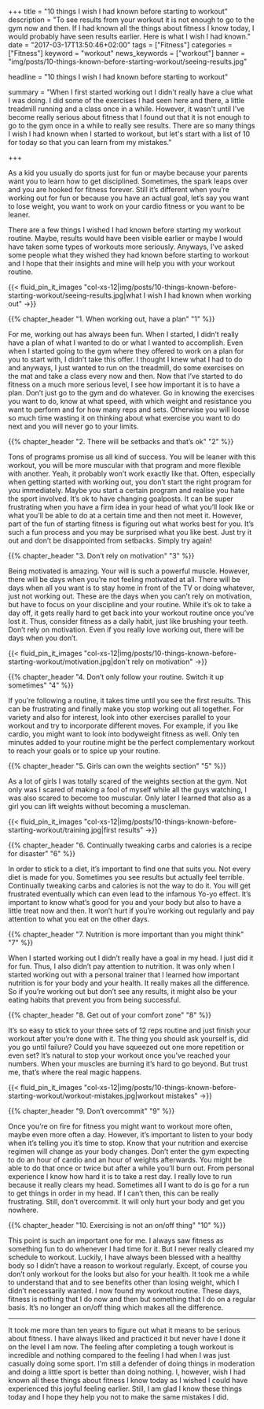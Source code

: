 +++
title = "10 things I wish I had known before starting to workout"
description = "To see results from your workout it is not enough to go to the gym now and then. If I had known all the things about fitness I know today, I would probably have seen results earlier. Here is what I wish I had known."
date = "2017-03-17T13:50:46+02:00"
tags = ["Fitness"]
categories = ["Fitness"]
keyword = "workout"
news_keywords = ["workout"]
banner = "img/posts/10-things-known-before-starting-workout/seeing-results.jpg"

headline = "10 things I wish I had known before starting to workout"

summary = "When I first started working out I didn't really have a clue what I was doing. I did some of the exercises I had seen here and there, a little treadmill running and a class once in a while. However, it wasn't until I've become really serious about fitness that I found out that it is not enough to go to the gym once in a while to really see results. There are so many things I wish I had known when I started to workout, but let's start with a list of 10 for today so that you can learn from my mistakes."

+++

As a kid you usually do sports just for fun or maybe because your parents want you to learn how to get disciplined. Sometimes, the spark leaps over and you are hooked for fitness forever. Still it’s different when you’re working out for fun or because you have an actual goal, let’s say you want to lose weight, you want to work on your cardio fitness or you want to be leaner. 

There are a few things I wished I had known before starting my workout routine. Maybe, results would have been visible earlier or maybe I would have taken some types of workouts more seriously. Anyways, I’ve asked some people what they wished they had known before starting to workout and I hope that their insights and mine will help you with your workout routine. 

{{< fluid_pin_it_images
  "col-xs-12|img/posts/10-things-known-before-starting-workout/seeing-results.jpg|what I wish I had known when working out"
->}}

{{% chapter_header "1. When working out, have a plan" "1" %}}

For me, working out has always been fun. When I started, I didn’t really have a plan of what I wanted to do or what I wanted to accomplish. Even when I started going to the gym where they offered to work on a plan for you to start with, I didn’t take this offer. I thought I knew what I had to do and anyways, I just wanted to run on the treadmill, do some exercises on the mat and take a class every now and then. Now that I’ve started to do fitness on a much more serious level, I see how important it is to have a plan. Don’t just go to the gym and do whatever. Go in knowing the exercises you want to do, know at what speed, with which weight and resistance you want to perform and for how many reps and sets. Otherwise you will loose so much time wasting it on thinking about what exercise you want to do next and you will never go to your limits.
 
{{% chapter_header "2. There will be setbacks and that’s ok" "2" %}}

Tons of programs promise us all kind of success. You will be leaner with this workout, you will be more muscular with that program and more flexible with another. Yeah, it probably won’t work exactly like that. Often, especially when getting started with working out, you don’t start the right program for you immediately. Maybe you start a certain program and realise you hate the sport involved. It’s ok to have changing goalposts. It can be super frustrating when you have a firm idea in your head of what you’ll look like or what you’ll be able to do at a certain time and then not meet it. However, part of the fun of starting fitness is figuring out what works best for you. It’s such a fun process and you may be surprised what you like best. Just try it out and don’t be disappointed from setbacks. Simply try again!

{{% chapter_header "3. Don’t rely on motivation" "3" %}}

Being motivated is amazing. Your will is such a powerful muscle. However, there will be days when you’re not feeling motivated at all. There will be days when all you want is to stay home in front of the TV or doing whatever, just not working out. These are the days when you can’t rely on motivation, but have to focus on your discipline and your routine. While it’s ok to take a day off, it gets really hard to get back into your workout routine once you’ve lost it. Thus, consider fitness as a daily habit, just like brushing your teeth. Don’t rely on motivation. Even if you really love working out, there will be days when you don’t.  

{{< fluid_pin_it_images
  "col-xs-12|img/posts/10-things-known-before-starting-workout/motivation.jpg|don't rely on motivation"
->}}

{{% chapter_header "4. Don’t only follow your routine. Switch it up sometimes" "4" %}}

If you’re following a routine, it takes time until you see the first results. This can be frustrating and finally make you stop working out all together. For variety and also for interest, look into other exercises parallel to your workout and try to incorporate different moves. For example, if you like cardio, you might want to look into bodyweight fitness as well. Only ten minutes added to your routine might be the perfect complementary workout to reach your goals or to spice up your routine.

{{% chapter_header "5. Girls can own the weights section" "5" %}}

As a lot of girls I was totally scared of the weights section at the gym. Not only was I scared of making a fool of myself while all the guys watching, I was also scared to become too muscular. Only later I learned that also as a girl you can lift weights without becoming a muscleman. 

{{< fluid_pin_it_images
  "col-xs-12|img/posts/10-things-known-before-starting-workout/training.jpg|first results"
->}}

{{% chapter_header "6. Continually tweaking carbs and calories is a recipe for disaster" "6" %}}

In order to stick to a diet, it’s important to find one that suits you. Not every diet is made for you. Sometimes you see results but actually feel terrible. Continually tweaking carbs and calories is not the way to do it. You will get frustrated eventually which can even lead to the infamous Yo-yo effect. It’s important to know what’s good for you and your body but also to have a little treat now and then. It won’t hurt if you’re working out regularly and pay attention to what you eat on the other days.  

{{% chapter_header "7. Nutrition is more important than you might think" "7" %}}

When I started working out I didn’t really have a goal in my head. I just did it for fun. Thus, I also didn’t pay attention to nutrition. It was only when I started working out with a personal trainer that I learned how important nutrition is for your body and your health. It really makes all the difference. So if you’re working out but don’t see any results, it might also be your eating habits that prevent you from  being successful.  

{{% chapter_header "8. Get out of your comfort zone" "8" %}}

It’s so easy to stick to your three sets of 12 reps routine and just finish your workout after you’re done with it. The thing you should ask yourself is, did you go until failure? Could you have squeezed out one more repetition or even set? It’s natural to stop your workout once you’ve reached your numbers. When your muscles are burning it’s hard to go beyond. But trust me, that’s where the real magic happens. 

{{< fluid_pin_it_images
  "col-xs-12|img/posts/10-things-known-before-starting-workout/workout-mistakes.jpg|workout mistakes"
->}}

{{% chapter_header "9. Don’t overcommit" "9" %}}

Once you’re on fire for fitness you might want to workout more often, maybe even more often a day. However, it’s important to listen to your body when it’s telling you it’s time to stop. Know that your nutrition and exercise regimen will change as your body changes. Don’t enter the gym expecting to do an hour of cardio and an hour of weights afterwards. You might be able to do that once or twice but after a while you’ll burn out. 
From personal experience I know how hard it is to take a rest day. I really love to run because it really clears my head. Sometimes all I want to do is go for a run to get things in order in my head. If I can’t then, this can be really frustrating. Still, don’t overcommit. It will only hurt your body and get you nowhere. 

{{% chapter_header "10. Exercising is not an on/off thing" "10" %}}

This point is such an important one for me. I always saw fitness as something fun to do whenever I had time for it. But I never really cleared my schedule to workout. Luckily, I have always been blessed with a healthy body so I didn’t have a reason to workout regularly. Except, of course you don’t only workout for the looks but also for your health. It took me a while to understand that and to see benefits other than losing weight, which I didn’t necessarily wanted. I now found my workout routine. These days, fitness is nothing that I do now and then but something that I do on a regular basis. It’s no longer an on/off thing which makes all the difference.

<hr class="section-divider">

It took me more than ten years to figure out what it means to be serious about fitness. I have always liked and practiced it but never have I done it on the level I am now. The feeling after completing a tough workout is incredible and nothing compared to the feeling I had when I was just casually doing some sport. I'm still a defender of doing things in moderation and doing a little sport is better than doing nothing. I, however, wish I had known all these things about fitness I know today as I wished I could have experienced this joyful feeling earlier. Still, I am glad I know these things today and I hope they help you not to make the same mistakes I did.
